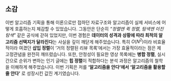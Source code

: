 ## 소감  

이번 알고리즘 기획을 통해 이론으로만 접하던 자료구조와 알고리즘이 실제 서비스에 어떻게 호흡하는지 체감할 수 있었습니다. 그동안은 단순히 *“정렬엔 퀵 정렬, 탐색엔 이진 탐색”* 같은 공식에 갇혀 있었지만, 이번 경험은 **데이터의 성격과 상황에 따라 최적의 알고리즘 선택지가 달라진다**는 사실을 깊이 깨닫게 해주었습니다. 특히 $O(N^2)$이라 비효율적이라 여겼던 **삽입 정렬**이 ‘거의 정렬된 리뷰 목록’에서는 가장 효율적이라는 점은 제 고정관념을 완전히 깨뜨렸습니다. 또한, 안정성이 필요한 영상 목록에는 **병합 정렬**, 실시간으로 순위가 변하는 인기 글에는 **힙 정렬**이 적합하다는 분석 과정은 알고리즘의 철학을 이해하게 해주었습니다. 이번 기획은 저를 **‘알고리즘을 안다’에서 ‘알고리즘을 활용할 줄 안다’** 로 성장시킨 값진 계기였습니다.  
